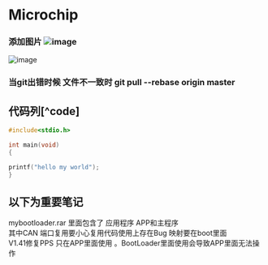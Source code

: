 # Microchip

### 添加图片  ![image](https://github.com/ButBueatiful/dotvim/raw/master/screenshots/vim-screenshot.jpg)
![image](https://github.com/wushulu/Microchip/blob/master/%E5%9B%BE%E7%89%87/MCLV-2.png)


###  当git出错时候 文件不一致时  git pull --rebase origin master

### 


## 代码列[^code]
```c
#include<stdio.h>

int main(void)
{

printf("hello my world");
}
```
## 以下为重要笔记
   mybootloader.rar 里面包含了 应用程序 APP和主程序 <br>
   其中CAN 端口复用要小心复用代码使用上存在Bug 映射要在boot里面<br>
   V1.41修复PPS 只在APP里面使用 。BootLoader里面使用会导致APP里面无法操作<br>